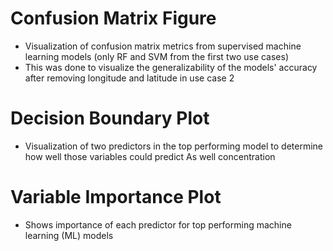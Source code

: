# Confusion Matrix Figure
- Visualization of confusion matrix metrics from supervised machine learning models (only RF and SVM from the first two use cases)
-  This was done to visualize the generalizability of the models' accuracy after removing longitude and latitude  in use case 2
  
# Decision Boundary Plot 
- Visualization of two  predictors in the top performing model to determine how well those variables could predict As well concentration

# Variable Importance Plot
- Shows importance of each predictor for top performing machine learning (ML) models
